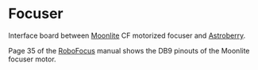 # Focuser

Interface board between [Moonlite](https://focuser.com/products.php) CF motorized focuser and [Astroberry](https://www.astroberry.io). 

Page 35 of the [RoboFocus](https://robofocus.com/wp-content/uploads/2021/09/RF-Manual.pdf) manual shows the DB9 pinouts of the Moonlite focuser motor.

